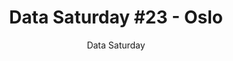 ---
layout: post
title: "Data Saturday #23 - Oslo"
subtitle: "Data Saturday"
tags: [event]
comments: false
data: datasaturday0023
---
